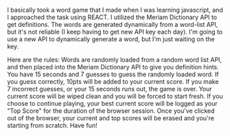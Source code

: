 I basically took a word game that I made when I was learning javascript, and I approached the task using REACT. I utilized the Meriam Dictionary API to get definitions. The words are generated dynamically from a word-list API, but it's not reliable (I keep having to get new API key each day).  I'm going to use a new API to dynamically generate a word, but I'm just waiting on the key. 

Here are the rules:
Words are randomly loaded from a random word list API, and then placed into the Meriam Dictionary API to give you definition hints.
You have 15 seconds and 7 guesses to guess the randomly loaded word.
If you guess correctly, 10pts will be added to your current score.
If you make 7 incorrect guesses, or your 15 seconds runs out, the game is over. Your current score will be wiped clean and you will be forced to start fresh.
If you choose to continue playing, your best current score will be logged as your "Top Score" for the duration of the browser session.
Once you've clicked out of the browser, your current and top scores will be erased and you're starting from scratch.
Have fun!
